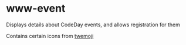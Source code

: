 # www-event

Displays details about CodeDay events, and allows registration for them

Contains certain icons from [twemoji](https://twemoji.twitter.com/)

